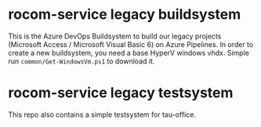 # rocom-service legacy buildsystem
This is the Azure DevOps Buildsystem to build our legacy projects (Microsoft Access / Microsoft Visual Basic 6) on Azure Pipelines.
In order to create a new buildsystem, you need a base HyperV windows vhdx. Simple run `common/Get-WindowsVm.ps1` to download it.

# rocom-service legacy testsystem
This repo also contains a simple testsystem for tau-office.
